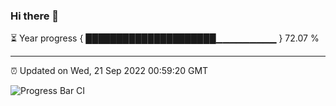 ### Hi there 👋

⏳ Year progress { █████████████████████▁▁▁▁▁▁▁▁▁ } 72.07 %

---

⏰ Updated on Wed, 21 Sep 2022 00:59:20 GMT

![Progress Bar CI](https://github.com/Shyam-Makwana/GitHub-Actions-Demo/workflows/Progress%20Bar%20CI/badge.svg)
